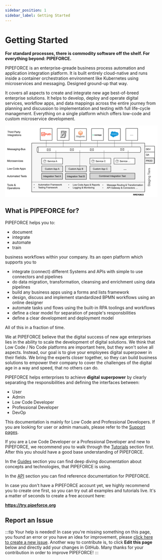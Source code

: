 ```yaml
---
sidebar_position: 1
sidebar_label: Getting Started
---
```


# Getting Started

**For standard processes, there is commodity software off the shelf. For everything beyond: PIPEFORCE.**

PIPEFORCE is an enterprise-greade business process automation and application integration platform.  It is built entirely cloud-native and runs inside a container orchestration environment like Kubernetes using microservices and messaging. Designed ground-up that way. 

It covers all aspects to create and integrate new age best-of-breed enterprise solutions. It helps to develop, deploy and operate digital services, workflow apps, and data mappings across the entire journey from planning and discussion to implementation and testing with full life-cycle management. Everything on a single platform which offers low-code and custom microservice development.

![](img/pipeforce-overview.png)

## What is PIPEFORCE for?

PIPEFORCE helps you to:

- document
- integrate
- automate
- train

business workflows within your company. Its an open platform which supports you to

- integrate (connect) different Systems and APIs with simple to use connectors and pipelines
- do data migration, transformation, cleansing and enrichment using data pipelines
- build any business apps using a forms and lists framework
- design, discuss and implement standardized BPMN workflows using an online designer
- automate tasks und flows using the built-in RPA toolings and workflows
- define a clear model for separation of people's responsbilities 
- define a clear development and deployment model 

All of this in a fraction of time.

We at PIPEFORCE believe that the digital success of new age enterprises lies in the ability to scale the development of digital solutions. We think that Low Code / No Code platforms are important here, but they won't solve all aspects. Instead, our goal is to give your employees digital superpower in their fields. We bring the experts closer together, so they can build business solutions to empower their company to cover the challenges of the digital age in a way and speed, that no others can do.

PIPEFORCE helps enterprises to achieve **digital superpower** by clearly separating the responsibilities and defining the interfaces between:

- User
- Admin
- Low Code Developer
- Professional Developer
- DevOp

This documentation is mainly for Low Code and Professional Developers. If you are looking for user or admin manuals, please refer to the [Support pages](https://logabit.atlassian.net/servicedesk/customer/portals).

If you are a Low Code Developer or a Professional Developer and new to PIPEFORCE, we recommend you to walk through the [Tutorials](tutorials/basics) section first. After this you should have a good base understanding of PIPEFORCE.

In the [Guides](commands_pipelines) section you can find deep diving documentation about concepts and technologies, that PIPEFORCE is using.

In the [API](api/commands) section you can find reference documentation for PIPEFORCE.

In case you don't have a PIPEFORCE account yet, we highly recommend you to create one first, so you can try out all examples and tutorials live. It's a matter of seconds to create a free account here:

 **https://try.pipeforce.org**

 ## Report an Issue
:::tip Your help is needed!
In case you're missing something on this page, you found an error or you have an idea for improvement, please [click here to create a new issue](https://github.com/pipeforce/pipeforce.github.io/issues). Another way to contribute is, to click **Edit this page** below and directly add your changes in GitHub. Many thanks for your contribution in order to improve PIPEFORCE!
:::
